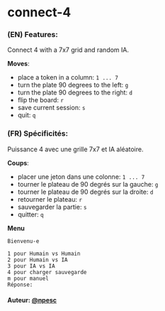 # connect-4
### (EN) Features:
Connect 4 with a 7x7 grid and random IA.

**Moves**:
  * place a token in a column: `1 ... 7`
  * turn the plate 90 degrees to the left: `g`
  * turn the plate 90 degrees to the right: `d`
  * flip the board: `r`
  * save current session: `s`
  * quit: `q`
  
### (FR) Spécificités:
Puissance 4 avec une grille 7x7 et IA aléatoire.

**Coups**:
  * placer une jeton dans une colonne: `1 ... 7`
  * tourner le plateau de 90 degrés sur la gauche: `g`
  * tourner le plateau de 90 degrés sur la droite: `d`
  * retourner le plateau: `r`
  * sauvegarder la partie: `s`
  * quitter: `q`

**Menu** 
```
Bienvenu-e 

1 pour Humain vs Humain 
2 pour Humain vs IA
3 pour IA vs IA 
4 pour charger sauvegarde
m pour manuel
Réponse:
```
#### Auteur: [@npesc](https://github.com/npesc)